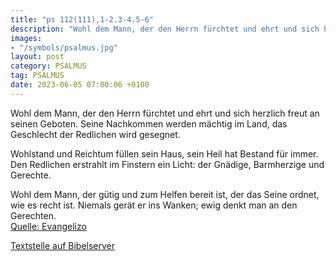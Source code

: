 ```yaml
---
title: "ps 112(111),1-2.3-4.5-6"
description: "Wohl dem Mann, der den Herrn fürchtet und ehrt und sich herzlich freut an seinen Geboten. Seine Nachkommen werden mächtig im Land, das Geschlecht der Redlichen wird gesegnet.  Wohlstand und Reichtum füllen sein Haus, sein Heil hat Bestand für immer. Den Redlichen erstrahlt im ...."
images:
- "/symbols/psalmus.jpg"
layout: post
category: PSALMUS
tag: PSALMUS
date: 2023-06-05 07:00:06 +0100
---
```

Wohl dem Mann, der den Herrn fürchtet und ehrt
und sich herzlich freut an seinen Geboten.
Seine Nachkommen werden mächtig im Land,
das Geschlecht der Redlichen wird gesegnet.

Wohlstand und Reichtum füllen sein Haus,
sein Heil hat Bestand für immer.
Den Redlichen erstrahlt im Finstern ein Licht:
der Gnädige, Barmherzige und Gerechte.<!--more-->

Wohl dem Mann, der gütig und zum Helfen bereit ist,
der das Seine ordnet, wie es recht ist.
Niemals gerät er ins Wanken;
ewig denkt man an den Gerechten.<br>
[Quelle: Evangelizo](https://evangeliumtagfuertag.org/DE/gospel)

[Textstelle auf Bibelserver](https://www.bibleserver.com/EU/ps112(111),1-2.3-4.5-6)
